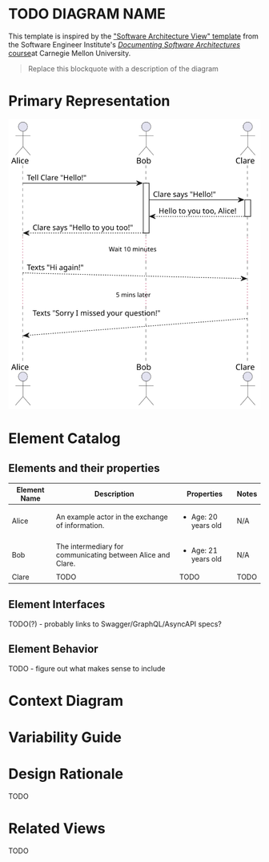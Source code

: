 # TODO DIAGRAM NAME
This template is inspired by the ["Software Architecture View" template](https://wiki.sei.cmu.edu/confluence/display/SAD/Views) from the Software Engineer Institute's [_Documenting Software Architectures_ course](https://www.sei.cmu.edu/education-outreach/courses/course.cfm?coursecode=V18)at Carnegie Mellon University.
> Replace this blockquote with a description of the diagram

# Primary Representation

![](./sample-diagram.svg?)

# Element Catalog
<!-- Fill out the below sections with any relevant information or N/A -->

## Elements and their properties
|Element Name|Description|Properties|Notes|
|------------|-----------|----------|-----|
| Alice | An example actor in the exchange of information. | <ul> <li>Age: 20 years old</li> </ul> | N/A |
| Bob | The intermediary for communicating between Alice and Clare. | <ul> <li>Age: 21 years old</li> </ul> | N/A
| Clare | TODO | TODO | TODO |

## Element Interfaces
TODO(?) - probably links to Swagger/GraphQL/AsyncAPI specs?

## Element Behavior
TODO - figure out what makes sense to include

# Context Diagram
<!-- Probably want to create a reusable context diagram that can be pulled in here -->
<!-- ![Context diagram](./context-diagram.puml) -->

# Variability Guide

# Design Rationale
TODO

# Related Views
TODO
